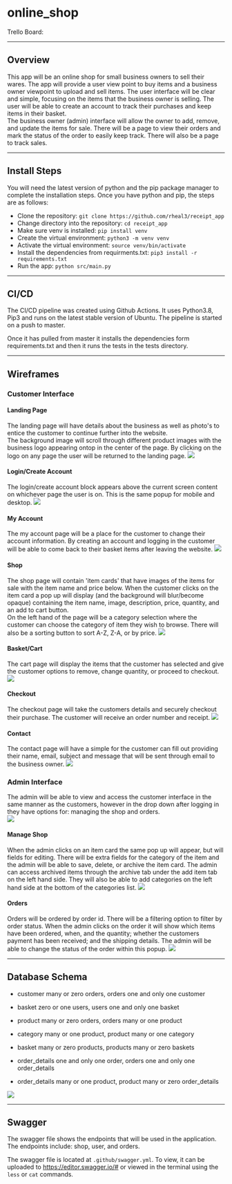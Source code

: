 # online_shop

Trello Board: 

---

## Overview
This app will be an online shop for small business owners to sell their wares. The app will provide a user view point to buy items and a business owner viewpoint to upload and sell items. 
The user interface will be clear and simple, focusing on the items that the business owner is selling. The user will be able to create an account to track their purchases and keep items in their basket.  
The business owner (admin) interface will allow the owner to add, remove, and update the items for sale. There will be a page to view their orders and mark the status of the order to easily keep track. There will also be a page to track sales.

---

## Install Steps

You will need the latest version of python and the pip package manager to complete the installation steps. Once you have python and pip, the steps are as follows:

- Clone the repository: `git clone https://github.com/rheal3/receipt_app`
- Change directory into the repository: `cd receipt_app`
- Make sure venv is installed: `pip install venv`
- Create the virtual environment: `python3 -m venv venv`
- Activate the virtual environment: `source venv/bin/activate`
- Install the dependencies from requirments.txt: `pip3 install -r requirements.txt`
- Run the app: `python src/main.py`

---

## CI/CD

The CI/CD pipeline was created using Github Actions. It uses Python3.8, Pip3 and runs on the latest stable version of Ubuntu. The pipeline is started on a push to master.

Once it has pulled from master it installs the dependencies form requirements.txt and then it runs the tests in the tests directory.

---

## Wireframes

### Customer Interface

#### Landing Page
The landing page will have details about the business as well as photo's to entice the customer to continue further into the website.  
The background image will scroll through different product images with the business logo appearing ontop in the center of the page. By clicking on the logo on any page the user will be returned to the landing page.
![](./docs/wireframes/landing.png)

#### Login/Create Account
The login/create account block appears above the current screen content on whichever page the user is on. This is the same popup for mobile and desktop.
![](./docs/wireframes/login.png)

#### My Account
The my account page will be a place for the customer to change their account information. By creating an account and logging in the customer will be able to come back to their basket items after leaving the website.
![](./docs/wireframes/account.png)

#### Shop
The shop page will contain 'item cards' that have images of the items for sale with the item name and price below. When the customer clicks on the item card a pop up will display (and the background will blur/become opaque) containing the item name, image, description, price, quantity, and an add to cart button.  
On the left hand of the page will be a category selection where the customer can choose the category of item they wish to browse. There will also be a sorting button to sort A-Z, Z-A, or by price.
![](./docs/wireframes/shop.png)

#### Basket/Cart
The cart page will display the items that the customer has selected and give the customer options to remove, change quantity, or proceed to checkout.
![](./docs/wireframes/basket.png)

#### Checkout
The checkout page will take the customers details and securely checkout their purchase. The customer will receive an order number and receipt.
![](./docs/wireframes/)

#### Contact
The contact page will have a simple for the customer can fill out providing their name, email, subject and message that will be sent through email to the business owner.
![](./docs/wireframes/contact.png) 

### Admin Interface
The admin will be able to view and access the customer interface in the same manner as the customers, however in the drop down after logging in they have options for: managing the shop and orders.  
![](./docs/wireframes/admin_drop.png)

#### Manage Shop
When the admin clicks on an item card the same pop up will appear, but will fields for editing. There will be extra fields for the category of the item and the admin will be able to save, delete, or archive the item card. The admin can access archived items through the archive tab under the add item tab on the left hand side. They will also be able to add categories on the left hand side at the bottom of the categories list.
![](./docs/wireframes/manage_shop.png)

#### Orders
Orders will be ordered by order id. There will be a filtering option to filter by order status. When the admin clicks on the order it will show which items have been ordered, when, and the quantity; whether the customers payment has been received; and the shipping details. The admin will be able to change the status of the order within this popup.
![](./docs/wireframes/orders.png)

<!-- #### Statistics -->
<!-- Currently unsure about what statistics are important... -->
<!-- ![](./docs/wireframes/) -->

<!-- #### Customers -->
<!-- This page will list all customers who have made accounts and allow the admin to send a password reset email to the customer. ??? -->
<!-- ![](./docs/wireframes/) -->

---

## Database Schema

- customer many or zero orders, orders one and only one customer

- basket zero or one users, users one and only one basket

- product many or zero orders, orders many or one product

- category many or one product, product many or one category

- basket many or zero products, products many or zero baskets

- order_details one and only one order, orders one and only one order_details
- order_details many or one product, product many or zero order_details

![](./docs/db/schema.png)

---

## Swagger

The swagger file shows the endpoints that will be used in the application. The endpoints include: shop, user, and orders.

The swagger file is located at `.github/swagger.yml`. To view, it can be uploaded to https://editor.swagger.io/# or viewed in the terminal using the `less` or `cat` commands.

